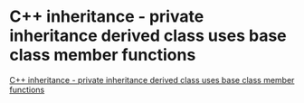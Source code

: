 # C++ inheritance - private inheritance derived class uses base class member functions
[C++ inheritance - private inheritance derived class uses base class member functions](https://aiwithcloud.com/2022/09/15/c_inheritance___private_inheritance_derived_class_uses_base_class_member_functions/)